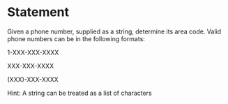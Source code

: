 # Statement
Given a phone number, supplied as a string, determine its area code. Valid phone numbers can be in the following formats:

1-XXX-XXX-XXXX

XXX-XXX-XXXX

(XXX)-XXX-XXXX

Hint: A string can be treated as a list of characters